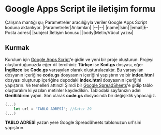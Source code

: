 # Google Apps Script ile iletişim formu
Çalışma mantığı şu; Parametreler aracılığıyla veriler Google Apps Script koduna aktarılıyor. 
|Parametreler|Anlamları|
|--|--|
|name|İsim|
|email|E-Posta adresi|
|subject|İletişim konusu|
|body|Metin/Vücut yazısı|

## Kurmak
Kurulum için [Google Apps Script](https://script.google.com)'e gidin ve yeni bir proje oluşturun. Projeyi oluşturduğunuzda eğer dil tercihiniz **Türkçe** ise **Kod.gs** dosyası, eğer **İngilizce** ise **Code.gs** varsayılan olarak oluşturulacaktır. Bu varsayılan dosyanın içeriğine **code.gs** dosyasının içeriğini yapıştırın ve bir **index.html** dosyası oluşturup içeriğine depodaki **index.html** dosyasının içeriğini yapıştırın. Ve temelleri attınız! Şimdi bir [Google SpreadSheets](https://docs.google.com/spreadsheets)'e gidip tablo oluşturalım ki yazılan metinler kaydedilsin. Tablodaki sayfanızın adını **GeriBildirim** yapın. Son olarak **code.gs** dosyasında bir değişiklik yapacağız.

````js
(...)
	let url = "TABLO ADRESİ"; //Satır 29
(...)
````

**TABLO ADRESİ** yazan yere Google SpreadSheets tablonuzun url'sini yapıştırın.
